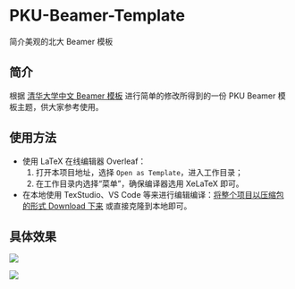 # PKU-Beamer-Template

简介美观的北大 Beamer 模板

## 简介

根据 [清华大学中文 Beamer 模板](https://www.overleaf.com/latex/templates/qing-hua-da-xue-zhong-wen-beamer-mo-ban/djcnhxpwhrks) 进行简单的修改所得到的一份 PKU Beamer 模板主题，供大家参考使用。

## 使用方法

* 使用 LaTeX 在线编辑器 Overleaf：
  1. 打开本项目地址，选择 `Open as Template`，进入工作目录；
  2. 在工作目录内选择“菜单”，确保编译器选用 XeLaTeX 即可。
* 在本地使用 TexStudio、VS Code 等来进行编辑编译：[将整个项目以压缩包的形式 Download 下来](https://github.com/synthpop123/PKU-Beamer-Template/archive/refs/heads/main.zip) 或直接克隆到本地即可。

## 具体效果

![](https://cdn.jsdelivr.net/gh/synthpop123/imagebed/img/20210514153632.jpg)

![](https://cdn.jsdelivr.net/gh/synthpop123/imagebed/img/20210514153724.jpg)
